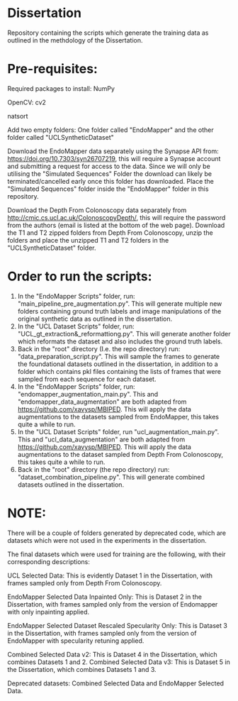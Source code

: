 # Dissertation
Repository containing the scripts which generate the training data as outlined in the methdology of the Dissertation.

# Pre-requisites:

Required packages to install:
NumPy

OpenCV: cv2

natsort


Add two empty folders: One folder called "EndoMapper" and the other folder called "UCLSyntheticDataset"

Download the EndoMapper data separately using the Synapse API from: https://doi.org/10.7303/syn26707219, this will require a Synapse account and submitting a request for access to the data. Since we will only be utilising the "Simulated Sequences" Folder the download can likely be terminated/cancelled early once this folder has downloaded. Place the "Simulated Sequences" folder inside the "EndoMapper" folder in this repository. 

Download the Depth From Colonoscopy data separately from http://cmic.cs.ucl.ac.uk/ColonoscopyDepth/, this will require the password from the authors (email is listed at the bottom of the web page). Download the T1 and T2 zipped folders from Depth From Colonoscopy, unzip the folders and place the unzipped T1 and T2 folders in the "UCLSyntheticDataset" folder.


# Order to run the scripts:


1) In the "EndoMapper Scripts" folder, run: "main_pipeline_pre_augmentation.py". This will generate multiple new folders containing ground truth labels and image manipulations of the original synthetic data as outlined in the dissertation.  
2) In the "UCL Dataset Scripts" folder, run: "UCL_gt_extraction&_reformattiong.py". This will generate another folder which reformats the dataset and also includes the ground truth labels.
3) Back in the "root" directory (I.e. the repo directory) run: "data_preparation_script.py". This will sample the frames to generate the foundational datasets outlined in the dissertation, in addition to a folder which contains pkl files containing the lists of frames that were sampled from each sequence for each dataset. 
4) In the "EndoMapper Scripts" folder, run: "endomapper_augmentation_main.py". This and "endomapper_data_augmentation" are both adapted from https://github.com/xavysp/MBIPED. This will apply the data augmentations to the datasets sampled from EndoMapper, this takes quite a while to run.
5) In the "UCL Dataset Scripts" folder, run "ucl_augmentation_main.py". This and "ucl_data_augmentation" are both adapted from https://github.com/xavysp/MBIPED. This will apply the data augmentations to the dataset sampled from Depth From Colonoscopy, this takes quite a while to run.
6) Back in the "root" directory (the repo directory) run: "dataset_combination_pipeline.py". This will generate combined datasets outlined in the dissertation.

# NOTE:

There will be a couple of folders generated by deprecated code, which are datasets which were not used in the experiments in the dissertation. 

The final datasets which were used for training are the following, with their corresponding descriptions:

UCL Selected Data: This is evidently Dataset 1 in the Dissertation, with frames sampled only from Depth From Colonoscopy.

EndoMapper Selected Data Inpainted Only: This is Dataset 2 in the Dissertation, with frames sampled only from the version of Endomapper with only inpainting applied.

EndoMapper Selected Dataset Rescaled Specularity Only: This is Dataset 3 in the Dissertation, with frames sampled only from the version of EndoMapper with specularity retuning applied.

Combined Selected Data v2: This is Dataset 4 in the Dissertation, which combines Datasets 1 and 2.
Combined Selected Data v3: This is Dataset 5 in the Dissertation, which combines Datasets 1 and 3.


Deprecated datasets: Combined Selected Data and EndoMapper Selected Data. 

